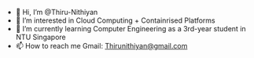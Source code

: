 - 👋 Hi, I’m @Thiru-Nithiyan
- 👀 I’m interested in Cloud Computing + Containrised Platforms
- 🌱 I’m currently learning Computer Engineering as a 3rd-year student in NTU Singapore
- 📫 How to reach me Gmail: Thirunithiyan@gmail.com

<!---
Thiru-Nithiyan/Thiru-Nithiyan is a ✨ special ✨ repository because its `README.md` (this file) appears on your GitHub profile.
You can click the Preview link to take a look at your changes.
--->
